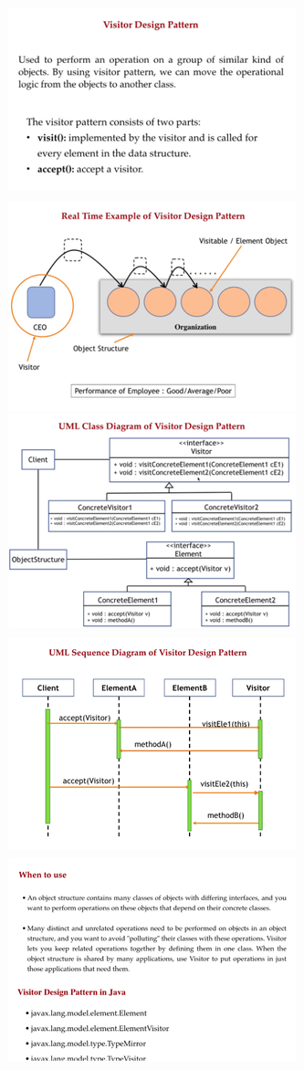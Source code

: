 ![1703596890343](image/01-visitor/1703596890343.png)

![1703596958649](image/01-visitor/1703596958649.png)![1703597048646](image/01-visitor/1703597048646.png)

![1703597079189](image/01-visitor/1703597079189.png)

![1703597202050](image/01-visitor/1703597202050.png)
